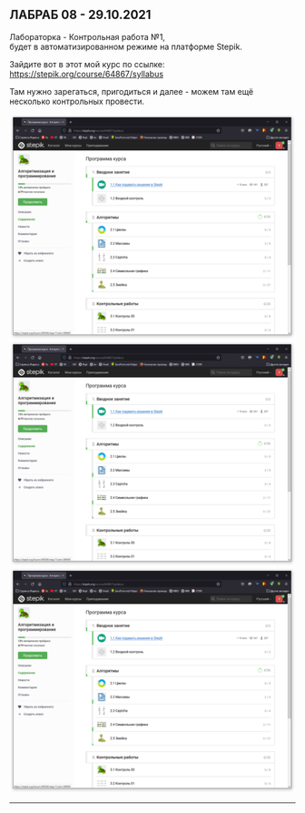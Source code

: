 
## ЛАБРАБ 08 - 29.10.2021  


Лабораторка - Контрольная работа №1,  
будет в автоматизированном режиме на платформе Stepik.  

Зайдите вот в этот мой курс по ссылке:  
https://stepik.org/course/64867/syllabus  

Там нужно зарегаться, пригодиться и далее - можем там ещё несколько контрольных провести.  

![](st-01.png)  
![](st-01.png)  
![](st-01.png)  

---  
